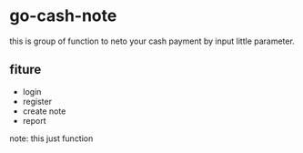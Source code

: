 # go-cash-note
this is group of function to neto your cash payment by input little parameter.

## fiture
- login
- register
- create note
- report

note: this just function
